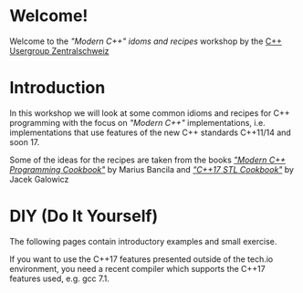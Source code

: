 # Welcome!

Welcome to the _"Modern C++" idoms and recipes_ workshop by the
[C++ Usergroup Zentralschweiz](http://cpp-ug-luzern.blogspot.de/)

# Introduction
In this workshop we will look at some common idioms and recipes for C++
programming with the focus on _"Modern C++"_ implementations, i.e.
implementations that use features of the new C++ standards C++11/14 and soon 17.

Some of the ideas for the recipes are taken from the books
[_"Modern C++ Programming Cookbook"_](https://www.packtpub.com/application-development/modern-c-programming-cookbook)
by Marius Bancila
and
[_"C++17 STL Cookbook"_](https://www.packtpub.com/application-development/c17-stl-cookbook)
by Jacek Galowicz

# DIY (Do It Yourself)
The following pages contain introductory examples and small exercise.

If you want to use the C++17 features presented outside of the tech.io
environment, you need a recent compiler which supports the C++17
features used, e.g. gcc 7.1.
